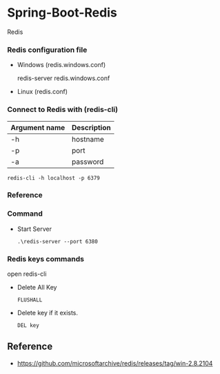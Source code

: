 # Spring-Boot-Redis
 
 Redis
 
### Redis configuration file

- Windows (redis.windows.conf)
 
	redis-server redis.windows.conf

- Linux (redis.conf)


### Connect to Redis with (redis-cli)

 | Argument name | Description |
 | ------------- |-------------|
 | -h  | hostname |
 | -p  | port |
 | -a  | password |



	redis-cli -h localhost -p 6379 


### Reference

### Command 

- Start Server

      .\redis-server --port 6380
      
### Redis keys commands
open redis-cli

 - Delete All Key
                  
       FLUSHALL

-  Delete key if it exists.

       DEL key

## Reference

- https://github.com/microsoftarchive/redis/releases/tag/win-2.8.2104
